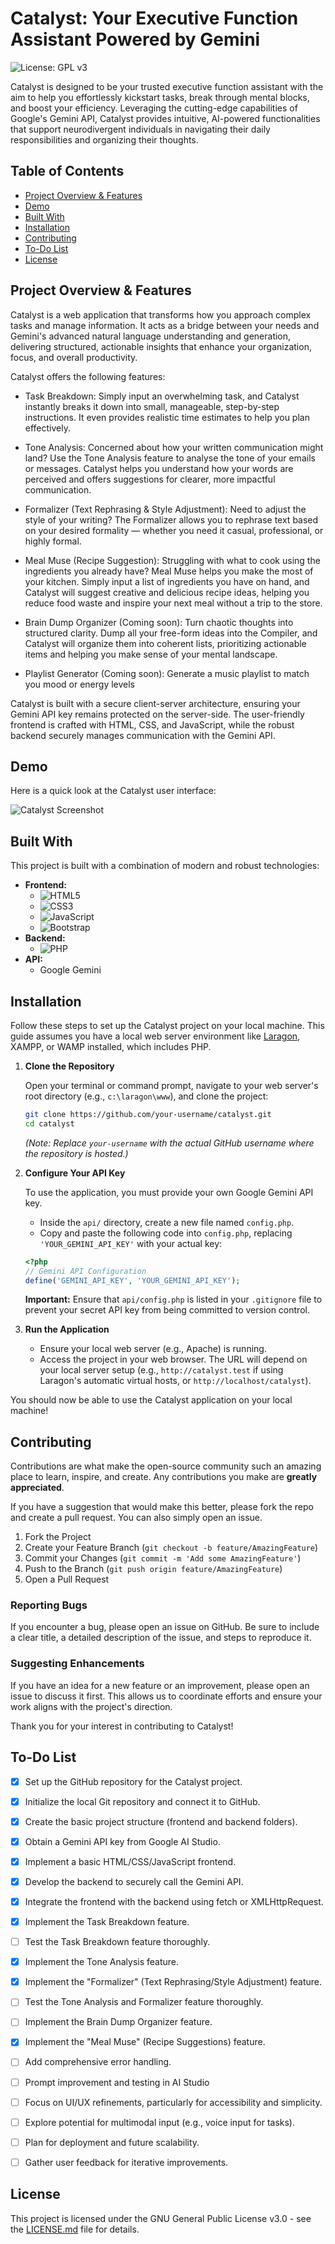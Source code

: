 # Catalyst: Your Executive Function Assistant Powered by Gemini

![License: GPL v3](https://img.shields.io/badge/License-GPLv3-blue.svg)

Catalyst is designed to be your trusted executive function assistant with the aim to help you effortlessly kickstart tasks, break through mental blocks, and boost your efficiency. Leveraging the cutting-edge capabilities of Google's Gemini API, Catalyst provides intuitive, AI-powered functionalities that support neurodivergent individuals in navigating their daily responsibilities and organizing their thoughts.

## Table of Contents

- [Project Overview & Features](#project-overview--features)
- [Demo](#demo)
- [Built With](#built-with)
- [Installation](#installation)
- [Contributing](#contributing)
- [To-Do List](#to-do-list)
- [License](#license)

## Project Overview & Features

Catalyst is a web application that transforms how you approach complex tasks and manage information. It acts as a bridge between your needs and Gemini's advanced natural language understanding and generation, delivering structured, actionable insights that enhance your organization, focus, and overall productivity.

Catalyst offers the following features:

- Task Breakdown: Simply input an overwhelming task, and Catalyst instantly breaks it down into small, manageable, step-by-step instructions. It even provides realistic time estimates to help you plan effectively.

- Tone Analysis: Concerned about how your written communication might land? Use the Tone Analysis feature to analyse the tone of your emails or messages. Catalyst helps you understand how your words are perceived and offers suggestions for clearer, more impactful communication.

- Formalizer (Text Rephrasing & Style Adjustment): Need to adjust the style of your writing? The Formalizer allows you to rephrase text based on your desired formality — whether you need it casual, professional, or highly formal.

- Meal Muse (Recipe Suggestion): Struggling with what to cook using the ingredients you already have? Meal Muse helps you make the most of your kitchen. Simply input a list of ingredients you have on hand, and Catalyst will suggest creative and delicious recipe ideas, helping you reduce food waste and inspire your next meal without a trip to the store.

- Brain Dump Organizer (Coming soon): Turn chaotic thoughts into structured clarity. Dump all your free-form ideas into the Compiler, and Catalyst will organize them into coherent lists, prioritizing actionable items and helping you make sense of your mental landscape.

- Playlist Generator (Coming soon): Generate a music playlist to match you mood or energy levels

Catalyst is built with a secure client-server architecture, ensuring your Gemini API key remains protected on the server-side. The user-friendly frontend is crafted with HTML, CSS, and JavaScript, while the robust backend securely manages communication with the Gemini API.

## Demo

Here is a quick look at the Catalyst user interface:

![Catalyst Screenshot](./assets/img/screenshot.png)

## Built With

This project is built with a combination of modern and robust technologies:

*   **Frontend:**
    *   ![HTML5](https://img.shields.io/badge/html5-%23E34F26.svg?style=for-the-badge&logo=html5&logoColor=white)
    *   ![CSS3](https://img.shields.io/badge/css3-%231572B6.svg?style=for-the-badge&logo=css3&logoColor=white)
    *   ![JavaScript](https://img.shields.io/badge/javascript-%23323330.svg?style=for-the-badge&logo=javascript&logoColor=%23F7DF1E)
    *   ![Bootstrap](https://img.shields.io/badge/bootstrap-%238511FA.svg?style=for-the-badge&logo=bootstrap&logoColor=white)
*   **Backend:**
    *   ![PHP](https://img.shields.io/badge/php-%23777BB4.svg?style=for-the-badge&logo=php&logoColor=white)
*   **API:**
    *   Google Gemini

## Installation

Follow these steps to set up the Catalyst project on your local machine. This guide assumes you have a local web server environment like [Laragon](https://laragon.org/), XAMPP, or WAMP installed, which includes PHP.

1.  **Clone the Repository**

    Open your terminal or command prompt, navigate to your web server's root directory (e.g., `c:\laragon\www`), and clone the project:

    ```bash
    git clone https://github.com/your-username/catalyst.git
    cd catalyst
    ```
    *(Note: Replace `your-username` with the actual GitHub username where the repository is hosted.)*

2.  **Configure Your API Key**

    To use the application, you must provide your own Google Gemini API key.

    - Inside the `api/` directory, create a new file named `config.php`.
    - Copy and paste the following code into `config.php`, replacing `'YOUR_GEMINI_API_KEY'` with your actual key:

    ```php
    <?php
    // Gemini API Configuration
    define('GEMINI_API_KEY', 'YOUR_GEMINI_API_KEY');
    ```
    **Important:** Ensure that `api/config.php` is listed in your `.gitignore` file to prevent your secret API key from being committed to version control.

3.  **Run the Application**

    - Ensure your local web server (e.g., Apache) is running.
    - Access the project in your web browser. The URL will depend on your local server setup (e.g., `http://catalyst.test` if using Laragon's automatic virtual hosts, or `http://localhost/catalyst`).

You should now be able to use the Catalyst application on your local machine!

## Contributing

Contributions are what make the open-source community such an amazing place to learn, inspire, and create. Any contributions you make are **greatly appreciated**.

If you have a suggestion that would make this better, please fork the repo and create a pull request. You can also simply open an issue.

1.  Fork the Project
2.  Create your Feature Branch (`git checkout -b feature/AmazingFeature`)
3.  Commit your Changes (`git commit -m 'Add some AmazingFeature'`)
4.  Push to the Branch (`git push origin feature/AmazingFeature`)
5.  Open a Pull Request

### Reporting Bugs

If you encounter a bug, please open an issue on GitHub. Be sure to include a clear title, a detailed description of the issue, and steps to reproduce it.

### Suggesting Enhancements

If you have an idea for a new feature or an improvement, please open an issue to discuss it first. This allows us to coordinate efforts and ensure your work aligns with the project's direction.

Thank you for your interest in contributing to Catalyst!

## To-Do List
- [X] Set up the GitHub repository for the Catalyst project.

- [X] Initialize the local Git repository and connect it to GitHub.

- [X] Create the basic project structure (frontend and backend folders).

- [X] Obtain a Gemini API key from Google AI Studio.

- [X] Implement a basic HTML/CSS/JavaScript frontend.

- [X] Develop the backend to securely call the Gemini API.

- [X] Integrate the frontend with the backend using fetch or XMLHttpRequest.

- [X] Implement the Task Breakdown feature.

- [ ] Test the Task Breakdown feature thoroughly.

- [X] Implement the Tone Analysis feature.

- [X] Implement the "Formalizer" (Text Rephrasing/Style Adjustment) feature.

- [ ] Test the Tone Analysis and Formalizer feature thoroughly.

- [ ] Implement the Brain Dump Organizer feature.

- [X] Implement the "Meal Muse" (Recipe Suggestions) feature.

- [ ] Add comprehensive error handling.

- [ ] Prompt improvement and testing in AI Studio

- [ ] Focus on UI/UX refinements, particularly for accessibility and simplicity.

- [ ] Explore potential for multimodal input (e.g., voice input for tasks).

- [ ] Plan for deployment and future scalability.

- [ ] Gather user feedback for iterative improvements.

## License

This project is licensed under the GNU General Public License v3.0 - see the [LICENSE.md](LICENSE.md) file for details.